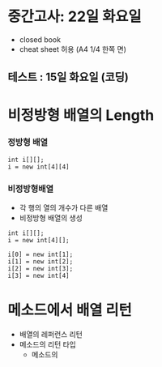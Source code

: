 # 중간고사: 22일 화요일
- closed book
- cheat sheet 허용 (A4 1/4 한쪽 면)

## 테스트 : 15일 화요일 (코딩)

# 비정방형 배열의 Length
### 정방형 배열
```
int i[][];
i = new int[4][4]
```
### 비정방형배열
- 각 행의 열의 개수가 다른 배열
- 비정방형 배열의 생성
```
int i[][];
i = new int[4][];

i[0] = new int[1];
i[1] = new int[2];
i[2] = new int[3];
i[3] = new int[4]
```

# 메소드에서 배열 리턴
- 배열의 레퍼런스 리턴
- 메소드의 리턴 타입
	- 메소드의 